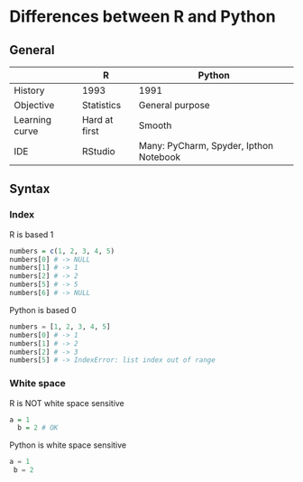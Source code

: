 # Differences between R and Python

## General

| | R | Python |
|---|---|---|
| History | 1993 | 1991 |
| Objective | Statistics | General purpose |
| Learning curve | Hard at first | Smooth |
| IDE | RStudio | Many: PyCharm, Spyder, Ipthon Notebook |


## Syntax



### Index
 
R is based 1
```R
numbers = c(1, 2, 3, 4, 5)
numbers[0] # -> NULL
numbers[1] # -> 1
numbers[2] # -> 2
numbers[5] # -> 5
numbers[6] # -> NULL
```
Python is based 0
```Python
numbers = [1, 2, 3, 4, 5]
numbers[0] # -> 1
numbers[1] # -> 2
numbers[2] # -> 3
numbers[5] # -> IndexError: list index out of range
```

### White space

R is NOT white space sensitive
```R
a = 1
  b = 2 # OK
```

Python is white space sensitive
```Python
a = 1
 b = 2
```
